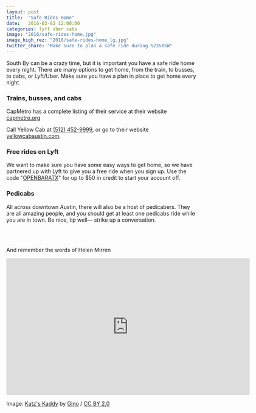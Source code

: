 ```yaml
---
layout: post
title:  "Safe Rides Home"
date:   2016-03-02 12:00:00
categories: lyft uber cabs
image: "2016/safe-rides-home.jpg"
image_high_rez: "2016/safe-rides-home_lg.jpg"
twitter_share: "Make sure to plan a safe ride during %23SXSW"
---
```


South By can be a crazy time, but it is important you have a safe ride home every night. There are many options to get home, from the train, to busses, to cabs, or Lyft/Uber. Make sure you have a plan in place to get home every night.

### Trains, busses, and cabs

CapMetro has a complete listing of their service at their website [capmetro.org](http://www.capmetro.org/)

Call Yellow Cab at [(512) 452-9999](tel:5124529999), or go to their website [yellowcabaustin.com](http://www.yellowcabaustin.com/).

### Free rides on Lyft

We want to make sure you have some easy ways to get home, so we have partnered up with Lyft to give you a free ride when you sign up. Use the code "[OPENBARATX](https://www.lyft.com/invited/OPENBARATX)" for up to $50 in credit to start your account off.

### Pedicabs

All across downtown Austin, there will also be a host of pedicabers. They are all amazing people, and you should get at least one pedicabs ride while you are in town. Be nice, tip well— strike up a conversation.

<br><br>

And remember the words of Helen Mirren

<iframe width="640" height="360" src="https://www.youtube.com/embed/Rb2VXVmUga4?rel=0&amp;controls=0&amp;showinfo=0" frameborder="0" allowfullscreen></iframe>

<br>

Image: <a href="https://www.flickr.com/photos/straight-nochaser/5295287289/" target="\_blank">Katz's Kaddy</a> by <a href="https://www.flickr.com/photos/straight-nochaser/" target="\_blank">Gino</a> / <a href="https://creativecommons.org/licenses/by/2.0/" target="\_blank">CC BY 2.0</a>
